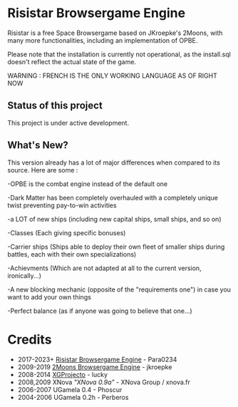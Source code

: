 # Risistar Browsergame Engine

Risistar is a free Space Browsergame based on JKroepke's 2Moons, with many more functionalities, including an implementation of OPBE.

Please note that the installation is currently not operational, as the install.sql doesn't reflect the actual state of the game.

WARNING : FRENCH IS THE ONLY WORKING LANGUAGE AS OF RIGHT NOW

## Status of this project

This project is under active development.

## What's New?

This version already has a lot of major differences when compared to its source. Here are some :

-OPBE is the combat engine instead of the default one

-Dark Matter has been completely overhauled with a completely unique twist preventing pay-to-win activities

-a LOT of new ships (including new capital ships, small ships, and so on)

-Classes (Each giving specific bonuses)

-Carrier ships (Ships able to deploy their own fleet of smaller ships during battles, each with their own specializations)

-Achievments (Which are not adapted at all to the current version, ironically...)

-A new blocking mechanic (opposite of the "requirements one") in case you want to add your own things

-Perfect balance (as if anyone was going to believe that one...)

# Credits

* 2017-2023+ [Risistar Browsergame Engine](https://github.com/Para0234/Risistar/) - Para0234
* 2009-2019 [2Moons Browsergame Engine](https://github.com/jkroepke/2Moons) - jkroepke
* 2008-2014 [XGProjecto](https://github.com/XG-Project/XG-Project-v2) - lucky
* 2008,2009 XNova *"XNova 0.9a"* - XNova Group / xnova.fr
* 2006-2007 UGamela 0.4 - Phoscur
* 2004-2006 UGamela 0.2h - Perberos

